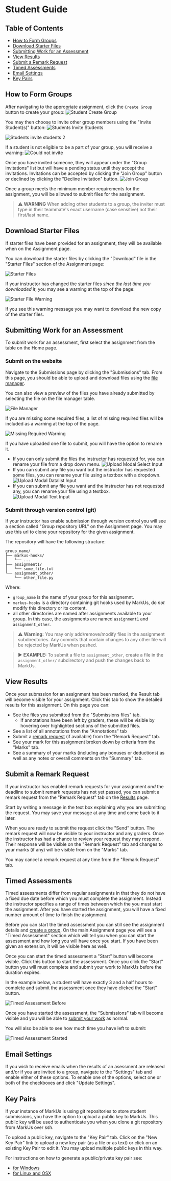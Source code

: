 # Student Guide

## Table of Contents

- [How to Form Groups](#how-to-form-groups)
- [Download Starter Files](#download-starter-files)
- [Submitting Work for an Assessment](#submitting-work-for-an-assessment)
- [View Results](#view-results)
- [Submit a Remark Request](#submit-a-remark-request)
- [Timed Assessments](#timed-assessments)
- [Email Settings](#email-settings)
- [Key Pairs](#key-pairs)

## How to Form Groups

After navigating to the appropriate assignment, click the `Create Group` button to create your group:
![Student Create Group](images/student-create-group-step1.png)

You may then choose to invite other group members using the "Invite Student(s)" button:
![Students Invite Students](images/student-create-group-step2.png)

![Students invite students 2](images/student-create-group-step3-4.png)

If a student is not eligible to be a part of your group, you will receive a warning:
![Could not invite](images/student-create-group-warning.png)

Once you have invited someone, they will appear under the "Group invitations" list but will have a pending status until they accept the invitations. Invitations can be accepted by clicking the "Join Group" button or declined by clicking the "Decline Invitation" button.
![Join Group](images/student-create-group-step5.png)

Once a group meets the minimum member requirements for the assignment, you will be allowed to submit files for the assignment.

> :warning: **WARNING** When adding other students to a group, the inviter must type in their teammate's exact username (case sensitive) not their first/last name.

## Download Starter Files

If starter files have been provided for an assignment, they will be available when on the Assignment page.

You can download the starter files by clicking the "Download" file in the "Starter Files" section of the Assignment page:

![Starter Files](images/student-starter-files.png)

If your instructor has changed the starter files *since the last time you downloaded it*, you may see a warning at the top of the page:

![Starter File Warning](images/student-starter-file-warning.png)

If you see this warning message you may want to download the new copy of the starter files.

## Submitting Work for an Assessment

To submit work for an assessment, first select the assignment from the table on the Home page.

### Submit on the website

Navigate to the Submissions page by clicking the "Submissions" tab. From this page, you should be able to upload and download files using the [file manager](General-Usage.md#using-the-file-manager).

You can also view a preview of the files you have already submitted by selecting the file on the file manager table.

![File Manager](images/student-file-manager.png)

If you are missing some required files, a list of missing required files will be included as a warning at the top of the page.

![Missing Required Warning](images/student-missing-required-warning.png)

If you have uploaded one file to submit, you will have the option to rename it.

- If you can only submit the files the instructor has requested for, you can rename your file from a drop down menu.
![Upload Modal Select Input](images/submission-file-upload-modal-select.png)
- If you can submit any file you want but the instructor has requested some files, you can rename your file using a textbox with a dropdown.
![Upload Modal Datalist Input](images/submission-file-upload-modal-datalist.png)
- If you can submit any file you want and the instructor has not requested any, you can rename your file using a textbox.
![Upload Modal Text Input](images/submission-file-upload-modal-textbox.png)

### Submit through version control (git)

If your instructor has enable submission through version control you will see a section called "Group repository URL" on the Assignment page. You may use this url to clone your repository for the given assignment.

The repository will have the following structure:

```text
group_name/
├── markus-hooks/
│   └── ...
├── assignment1/
│   └── some_file.txt
└── assignment_other/
    └── other_file.py
```

Where:

- `group_name` is the name of your group for this assignemnt.
- `markus-hooks` is a directory containing git hooks used by MarkUs, do *not* modify this directory or its content.
- all other directories are named after assignments available to your group. In this case, the assignments are named `assignment1` and `assignment_other`.

> :warning: **Warning:** You may only add/remove/modify files in the assignment subdirectories. Any commits that contain changes to any other file will be rejected by MarkUs when pushed.

> :arrow_forward: **EXAMPLE:**
> To submit a file to `assignment_other`, create a file in the `assignment_other/` subdirectory and push the changes back to MarkUs.

## View Results

Once your submssion for an assignment has been marked, the Result tab will become visible for your assignment. Click this tab to show the detailed results for this assignment. On this page you can:

- See the files you submitted from the "Submissions files" tab.
    - If annotations have been left by graders, these will be visible by hovering over highlighted sections of the submitted files.
- See a list of all annotations from the "Annotations" tab
- Submit a [remark request](#submit-a-remark-request) (if available) from the "Remark Request" tab.
- See your mark for this assignment broken down by criteria from the "Marks" tab.
- See a summary of your marks (including any bonuses or deductions) as well as any notes or overall comments on the "Summary" tab.

## Submit a Remark Request

If your instructor has enabled remark requests for your assignment *and* the deadline to submit remark requests has not yet passed, you can submit a remark request from the "Remark Request" tab on the [Results](#view-results) page.

Start by writing a message in the text box explaining why you are submitting the request. You may save your message at any time and come back to it later.

When you are ready to submit the request click the "Send" button. The remark request will now be visible to your instructor and any graders. Once the instructor has had a chance to review your request they may respond. Their response will be visible on the "Remark Request" tab and changes to your marks (if any) will be visible from on the "Marks" tab.

You may cancel a remark request at any time from the "Remark Request" tab.

## Timed Assessments

Timed assessments differ from regular assignments in that they do not have a fixed due date before which you must complete the assignment. Instead the instructor specifies a range of times between which the you must start the assignment. After you have started the assignment, you will have a fixed number amount of time to finish the assignment.

Before you can start the timed assessment you can still see the assignment details and [create a group](#how-to-form-groups). On the main Assignment page you will see a "Timed Assessment" section which will tell you when you can start the assessment and how long you will have once you start. If you have been given an extension, it will be visible here as well.

Once you can start the timed assessment a "Start" button will become visible. Click this button to start the assessment. Once you click the "Start" button you will must complete and submit your work to MarkUs before the duration expires.

In the example below, a student will have exactly 3 and a half hours to complete and submit the assessment once they have clicked the "Start" button.

![Timed Assessment Before](images/student-timed-assessment-during-before-start.png)

Once you have started the assessment, the "Submissions" tab will become visible and you will be able to [submit your work](#submitting-work-for-an-assessment) as normal.

You will also be able to see how much time you have left to submit:

![Timed Assessment Started](images/student-timed-assessment-during-started.png)

## Email Settings

If you wish to receive emails when the results of an asessment are released and/or if you are invited to a group, navigate to the "Settings" tab and enable either of these options. To enable one of the options, select one or both of the checkboxes and click "Update Settings".

## Key Pairs

If your instance of MarkUs is using git repositories to store student submissions, you have the option to upload a public key to MarkUs. This public key will be used to authenticate you when you clone a git repository from MarkUs over ssh.

To upload a public key, navigate to the "Key Pair" tab. Click on the "New Key Pair" link to upload a new key pair (as a file or as text) or click on an existing Key Pair to edit it. You may upload multiple public keys in this way.

For instructions on how to generate a public/private key pair see:

- [for Windows](SSH_Keypair_Instructions_Windows.md)
- [for Linux and OSX](SSH_Keypair_Instructions_Linux-OSX.md)
